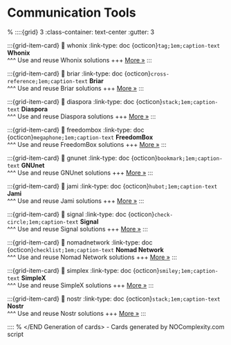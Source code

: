 # Communication Tools 
% <Start Generation of cards> 
::::{grid} 3
:class-container: text-center
:gutter: 3 

:::{grid-item-card}
:link: whonix
:link-type: doc
{octicon}`tag;1em;caption-text` **Whonix**        
^^^
Use and reuse Whonix solutions
+++
[More »](whonix)
:::


:::{grid-item-card}
:link: briar
:link-type: doc
{octicon}`cross-reference;1em;caption-text` **Briar**        
^^^
Use and reuse Briar solutions
+++
[More »](briar)
:::


:::{grid-item-card}
:link: diaspora
:link-type: doc
{octicon}`stack;1em;caption-text` **Diaspora**        
^^^
Use and reuse Diaspora solutions
+++
[More »](diaspora)
:::


:::{grid-item-card}
:link: freedombox
:link-type: doc
{octicon}`megaphone;1em;caption-text` **FreedomBox**        
^^^
Use and reuse FreedomBox solutions
+++
[More »](freedombox)
:::


:::{grid-item-card}
:link: gnunet
:link-type: doc
{octicon}`bookmark;1em;caption-text` **GNUnet**        
^^^
Use and reuse GNUnet solutions
+++
[More »](gnunet)
:::


:::{grid-item-card}
:link: jami
:link-type: doc
{octicon}`hubot;1em;caption-text` **Jami**        
^^^
Use and reuse Jami solutions
+++
[More »](jami)
:::


:::{grid-item-card}
:link: signal
:link-type: doc
{octicon}`check-circle;1em;caption-text` **Signal**        
^^^
Use and reuse Signal solutions
+++
[More »](signal)
:::


:::{grid-item-card}
:link: nomadnetwork
:link-type: doc
{octicon}`checklist;1em;caption-text` **Nomad Network**        
^^^
Use and reuse Nomad Network solutions
+++
[More »](nomadnetwork)
:::


:::{grid-item-card}
:link: simplex
:link-type: doc
{octicon}`smiley;1em;caption-text` **SimpleX**        
^^^
Use and reuse SimpleX solutions
+++
[More »](simplex)
:::


:::{grid-item-card}
:link: nostr
:link-type: doc
{octicon}`stack;1em;caption-text` **Nostr**        
^^^
Use and reuse Nostr solutions
+++
[More »](nostr)
:::


::::
% </END Generation of cards> - Cards generated by NOComplexity.com script